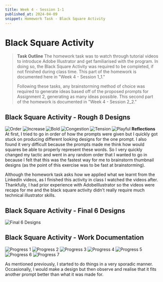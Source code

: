 ```yaml
---
title: Week 4 - Session 1-1
published_at: 2024-04-09
snippet: Homework Task - Black Square Activity
---
```

# Black Square Activity
> **Task Outline**
> The homework task was to watch through tutorial videos to introduce Adobe Illustrator and get familiarised with the program. In doing so, the Black Square Activity was required to be completed, if not finished during class time. This part of the homework is documented here in "Week 4 - Session 1_1."
> 
> Following these tasks, any brainstorming method of choice was required to generate ideas based off of the proposed prompts for Assignment 2, generating as many ideas possible. This second part of the homework is documented in "Week 4 - Session 2_2."

## Black Square Activity - Rough 8 Designs
![Order](/W04/1_1order.jpg)
![Increase](/W04/1_2increase.jpg)
![Bold](/W04/1_3bold.jpg)
![Congestion](/W04/1_4congestion.jpg)
![Tension](/W04/1_5tension.jpg)
![Playful](/W04/1_6playful.jpg)
**Reflections**
At first, I tried to go in order of how the prompts were given but I quickly got stuck on producing different looking designs for the one prompt. I also found it very difficult because the prompts made me think how would squares be able to properly represent these words. So I very quickly changed my tactic and went in any random order that I wanted to go in because I felt that this was the fastest way for me to brainstorm thumbnail designs (as the point of this exercise was to be fast at brainstorming).

Although the homework task asks how we applied what we learnt from the LinkedIn videos, as I finished this activity in class I watched the videos after. Thankfully, I had prior experience with AdobeIllustrator so the videos were recaps for me and the black square activity didn't really require much technical illustrator skills.

## Black Square Activity - Final 6 Designs
![Final 6 Designs](/W04/4blacksquares.jpg)

## Black Square Activity - Work Documentation
![Progress 1](/W04/2_1progress.png)
![Progress 2](/W04/2_2progress.png)
![Progress 3](/W04/2_3progress.png)
![Progress 4](/W04/2_4progress.png)
![Progress 5](/W04/2_5progress.png)
![Progress 6](/W04/2_6progress.png)
![Progress 7](/W04/2_7progress.png)

As mentioned previously, I started to do things in a very sporadic manner. Occasionally, I would make a design but then observe and realise that it fits another prompt better than what it was made for.